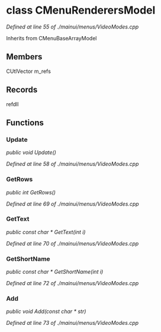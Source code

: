 # class CMenuRenderersModel

*Defined at line 55 of ./mainui/menus/VideoModes.cpp*

Inherits from CMenuBaseArrayModel



## Members

CUtlVector m_refs



## Records

refdll



## Functions

### Update

*public void Update()*

*Defined at line 58 of ./mainui/menus/VideoModes.cpp*

### GetRows

*public int GetRows()*

*Defined at line 69 of ./mainui/menus/VideoModes.cpp*

### GetText

*public const char * GetText(int i)*

*Defined at line 70 of ./mainui/menus/VideoModes.cpp*

### GetShortName

*public const char * GetShortName(int i)*

*Defined at line 72 of ./mainui/menus/VideoModes.cpp*

### Add

*public void Add(const char * str)*

*Defined at line 73 of ./mainui/menus/VideoModes.cpp*



